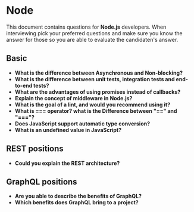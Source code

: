 # Node

This document contains questions for **Node.js** developers. When interviewing pick your preferred questions and make sure you know the answer for those so you are able to evaluate the candidaten's answer.

## Basic

- **What is the difference between Asynchronous and Non-blocking?**
- **What is the difference between unit tests, integration tests and end-to-end tests?**
- **What are the advantages of using promises instead of callbacks?**
- **Explain the concept of middleware in Node.js?**
- **What is the goal of a lint, and would you recommend using it?**
- **What is === operator? what is the Difference between "==" and "==="?**
- **Does JavaScript support automatic type conversion?**
- **What is an undefined value in JavaScript?**

## REST positions
- **Could you explain the REST architecture?**

## GraphQL positions
- **Are you able to describe the benefits of GraphQL?**
- **Which benefits does GraphQL bring to a project?**

